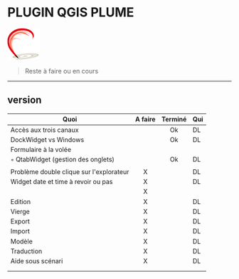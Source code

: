 # PLUGIN QGIS PLUME
![](plume/flyers/plume1.png)
> Reste à faire ou en cours 

---           
## version

|     Quoi      |     A faire     |  Terminé   |  Qui   |
| ------------- | :-------------: | :---------: | --------- |
| Accès aux trois canaux             |        |   Ok   |   DL   |
| DockWidget vs Windows              |        |   Ok   |   DL   |
| Formulaire à la volée              |        |        |
| ◦ QtabWidget (gestion des onglets) |        |   Ok   |   DL   |
|                                    |        |        |
| Problème double clique sur l'explorateur |   X   |        |   DL   |
| Widget date et time à revoir ou pas |   X   |        |   DL   |
|                                    |   X   |        |
| Edition                            |   X   |        |   DL   |
| Vierge                             |   X   |        |   DL   |
| Export                             |   X   |        |   DL   |
| Import                             |   X   |        |   DL   |
| Modèle                             |   X   |        |   DL   |
| Traduction                         |   X   |        |   DL   |
| Aide sous scénari                  |   X   |        |   DL   |
|                                    |        |        |
|                                    |        |        |


